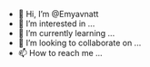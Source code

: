 - 👋 Hi, I’m @Emyavnatt
- 👀 I’m interested in ...
- 🌱 I’m currently learning ...
- 💞️ I’m looking to collaborate on ...
- 📫 How to reach me ...

<!---
Emyavnatt/Emyavnatt is a ✨ special ✨ repository because its `README.md` (this file) appears on your GitHub profile.
You can click the Preview link to take a look at your changes.
--->
